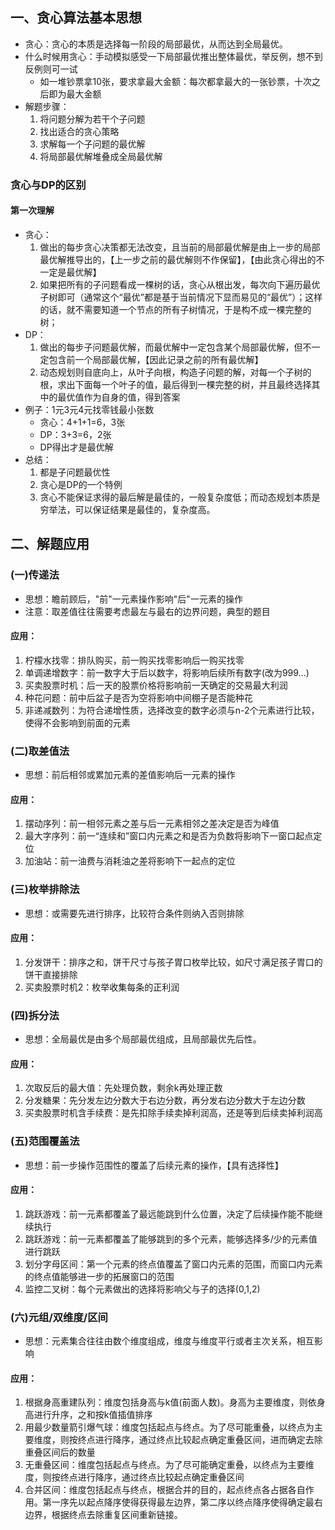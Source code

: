## 一、贪心算法基本思想
- 贪心：贪⼼的本质是选择每⼀阶段的局部最优，从⽽达到全局最优。
- 什么时候用贪心：手动模拟感受一下局部最优推出整体最优，举反例，想不到反例则可一试
  - 如一堆钞票拿10张，要求拿最大金额：每次都拿最大的一张钞票，十次之后即为最大金额
- 解题步骤：
  1. 将问题分解为若⼲个⼦问题
  2. 找出适合的贪⼼策略
  3. 求解每⼀个⼦问题的最优解
  4. 将局部最优解堆叠成全局最优解

### 贪心与DP的区别
#### 第一次理解
- 贪心：
  1. 做出的每步贪心决策都无法改变，且当前的局部最优解是由上一步的局部最优解推导出的，【上一步之前的最优解则不作保留】，【由此贪心得出的不一定是最优解】
  2. 如果把所有的子问题看成一棵树的话，贪心从根出发，每次向下遍历最优子树即可（通常这个“最优”都是基于当前情况下显而易见的“最优”）；这样的话，就不需要知道一个节点的所有子树情况，于是构不成一棵完整的树；
- DP：
  1. 做出的每步子问题最优解，而最优解中一定包含某个局部最优解，但不一定包含前一个局部最优解，【因此记录之前的所有最优解】
  2. 动态规划则自底向上，从叶子向根，构造子问题的解，对每一个子树的根，求出下面每一个叶子的值，最后得到一棵完整的树，并且最终选择其中的最优值作为自身的值，得到答案
- 例子：1元3元4元找零钱最小张数
  - 贪心：4+1+1=6，3张
  - DP：3+3=6，2张
  - DP得出才是最优解
- 总结：
  1. 都是子问题最优性
  2. 贪心是DP的一个特例
  3. 贪心不能保证求得的最后解是最佳的，一般复杂度低；而动态规划本质是穷举法，可以保证结果是最佳的，复杂度高。

## 二、解题应用
### (一)传递法
- 思想：瞻前顾后，"前"一元素操作影响"后"一元素的操作
- 注意：取差值往往需要考虑最左与最右的边界问题，典型的题目

#### 应用：
1. 柠檬水找零：排队购买，前一购买找零影响后一购买找零
2. 单调递增数字：前一数字大于后以数字，将影响后续所有数字(改为999...)
3. 买卖股票时机：后一天的股票价格将影响前一天确定的交易最大利润
4. 种花问题：前中后盆子是否为空将影响中间棚子是否能种花
5. 非递减数列：为符合递增性质，选择改变的数字必须与n-2个元素进行比较，使得不会影响到前面的元素

### (二)取差值法
- 思想：前后相邻或累加元素的差值影响后一元素的操作

#### 应用：
1. 摆动序列：前一相邻元素之差与后一元素相邻之差决定是否为峰值
2. 最大字序列：前一“连续和”窗口内元素之和是否为负数将影响下一窗口起点定位
3. 加油站：前一油费与消耗油之差将影响下一起点的定位

### (三)枚举排除法
- 思想：或需要先进行排序，比较符合条件则纳入否则排除

#### 应用：
1. 分发饼干：排序之和，饼干尺寸与孩子胃口枚举比较，如尺寸满足孩子胃口的饼干直接排除
2. 买卖股票时机2：枚举收集每条的正利润

### (四)拆分法
- 思想：全局最优是由多个局部最优组成，且局部最优先后性。

#### 应用：
1. 次取反后的最大值：先处理负数，剩余k再处理正数
2. 分发糖果：先分发左边分数大于右边分数，再分发右边分数大于左边分数
3. 买卖股票时机含手续费：是先扣除手续卖掉利润高，还是等到后续卖掉利润高

### (五)范围覆盖法
- 思想：前一步操作范围性的覆盖了后续元素的操作，【具有选择性】

#### 应用：
1. 跳跃游戏：前一元素都覆盖了最远能跳到什么位置，决定了后续操作能不能继续执行
2. 跳跃游戏：前一元素都覆盖了能够跳到的多个元素，能够选择多/少的元素值进行跳跃
3. 划分字母区间：第一个元素的终点值覆盖了窗口内元素的范围，而窗口内元素的终点值能够进一步的拓展窗口的范围
4. 监控二叉树：每个元素做出的选择将影响父与子的选择(0,1,2)

### (六)元组/双维度/区间
- 思想：元素集合往往由数个维度组成，维度与维度平行或者主次关系，相互影响

#### 应用：
1. 根据身高重建队列：维度包括身高与k值(前面人数)。身高为主要维度，则依身高进行升序，之和按k值插值排序
2. 用最少数量箭引爆气球：维度包括起点与终点。为了尽可能重叠，以终点为主要维度，则按终点进行降序，通过终点比较起点确定重叠区间，进而确定去除重叠区间后的数量
3. 无重叠区间：维度包括起点与终点。为了尽可能确定重叠，以终点为主要维度，则按终点进行降序，通过终点比较起点确定重叠区间
4. 合并区间：维度包括起点与终点，根据合并的目的，起点终点各占据各自作用。第一序先以起点降序使得获得最左边界，第二序以终点降序使得确定最右边界，根据终点去除重复区间重新链接。

